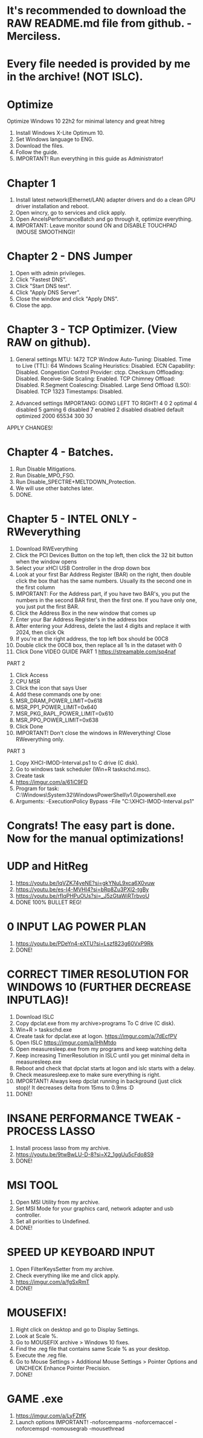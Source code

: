 # It's recommended to download the RAW README.md file from github. - Merciless.
# Every file needed is provided by me in the archive! (NOT ISLC).
# Optimize
Optimize Windows 10 22h2 for minimal latency and great hitreg
1. Install Windows X-Lite Optimum 10.
2. Set Windows language to ENG.
3. Download the files.
4. Follow the guide.
5. IMPORTANT! Run everything in this guide as Administrator!

# Chapter 1
1. Install latest network(Ethernet/LAN) adapter drivers and do a clean GPU driver installation and reboot.
2. Open wincry, go to services and click apply.
3. Open AncelsPerformanceBatch and go through it, optimize everything.
4. IMPORTANT: Leave monitor sound ON and DISABLE TOUCHPAD (MOUSE SMOOTHING)!

# Chapter 2 - DNS Jumper
1. Open with admin privileges.
2. Click "Fastest DNS".
3. Click "Start DNS test".
4. Click "Apply DNS Server".
5. Close the window and click "Apply DNS".
6. Close the app.

# Chapter 3 - TCP Optimizer. (View RAW on github).
1. General settings
  MTU: 1472
  TCP Window Auto-Tuning: Disabled.                                  Time to Live (TTL): 64
  Windows Scaling Heuristics: Disabled.                              ECN Capability: Disabled.
  Congestion Control Provider: ctcp.                                 Checksum Offloading: Disabled.
  Receive-Side Scaling: Enabled.                                     TCP Chimney Offload: Disabled.
  R.Segment Coalescing: Disabled.                                    Large Send Offload (LSO): Disabled.
                                                                     TCP 1323 Timestamps: Disabled.

2. Advanced settings
   IMPORTANG: GOING LEFT TO RIGHT!
   4                                                                 0
   2                                                                 optimal
   4                                                                 disabled
   5                                                                 gaming
   6                                                                 disabled
   7                                                                 enabled
   2                                                                 disabled
   disabled                                                          default
                                                                     optimized
   2000                                                              65534
   300                                                               30
   
APPLY CHANGES!

# Chapter 4 - Batches.
1. Run Disable Mitigations.
2. Run Disable_MPO_FSO.
3. Run Disable_SPECTRE+MELTDOWN_Protection.
4. We will use other batches later.
5. DONE.

# Chapter 5 - INTEL ONLY - RWeverything
1. Download RWEverything
2. Click the PCI Devices Button on the top left, then click the 32 bit button when the window opens
3. Select your xHCI USB Controller in the drop down box
4. Look at your first Bar Address Register (BAR) on the right, then double click the box that has the same numbers. Usually its the second one in the first column
1. IMPORTANT: For the Address part, if you have two BAR's, you put the numbers in the second BAR first, then the first one. If you have only one, you just put the first BAR.
5. Click the Address Box in the new window that comes up
6. Enter your Bar Address Register's in the address box
7. After entering your Address, delete the last 4 digits and replace it with 2024, then click Ok
8. If you're at the right address, the top left box should be 00C8
9. Double click the 00C8 box, then replace all 1s in the dataset with 0
10. Click Done
VIDEO GUIDE PART 1 https://streamable.com/sp4naf

PART 2
1. Click Access
2. CPU MSR
3. Click the icon that says User
4. Add these commands one by one:
1. MSR_DRAM_POWER_LIMIT=0x618
2. MSR_PP1_POWER_LIMIT=0x640
3. MSR_PKG_RAPL_POWER_LIMIT=0x610
4. MSR_PPO_POWER_LIMIT=0x638
5. Click Done
6. IMPORTANT! Don't close the windows in RWeverything! Close RWeverything only.

PART 3
1. Copy XHCI-IMOD-Interval.ps1 to C drive (C disk).
2. Go to windows task scheduler (Win+R taskschd.msc).
3. Create task
4. https://imgur.com/a/61iC9FD
5. Program for task: C:\Windows\System32\WindowsPowerShell\v1.0\powershell.exe
6. Arguments: -ExecutionPolicy Bypass -File "C:\XHCI-IMOD-Interval.ps1"

# Congrats! The easy part is done. Now for the manual optimizations!
# UDP and HitReg
1. https://youtu.be/IqVZK74yeNE?si=gkYNuL9xca6X0vuw
2. https://youtu.be/es-I4-MVHI4?si=bRp8Zu3PXl2-tgBy
3. https://youtu.be/rfIqPHPuOUs?si=_J5zGtaWiRTrbvoU
4. DONE 100% BULLET REG!

# 0 INPUT LAG POWER PLAN
1. https://youtu.be/PDeYn4-eXTU?si=Lszf823g60VxP9Rk
2. DONE!

# CORRECT TIMER RESOLUTION FOR WINDOWS 10 (FURTHER DECREASE INPUTLAG)!
1. Download ISLC
2. Copy dpclat.exe from my archive>programs To C drive (C disk).
3. Win+R > taskschd.exe
4. Create task for dpclat.exe at logon. https://imgur.com/a/7dEcfPV
5. Open ISLC https://imgur.com/a/IHhMtdo
6. Open measuresleep.exe from my programs and keep watching delta
7. Keep increasing TimerResolution in ISLC until you get minimal delta in measuresleep.exe
8. Reboot and check that dpclat starts at logon and islc starts with a delay.
9. Check measuresleep.exe to make sure everything is right.
10. IMPORTANT! Always keep dpclat running in background (just click stop)! It decreases delta from 15ms to 0.9ms :D
11. DONE!

# INSANE PERFORMANCE TWEAK - PROCESS LASSO
1. Install process lasso from my archive.
2. https://youtu.be/9twBwLU-D-8?si=X2_1ggUu5cFdo8S9
3. DONE!

# MSI TOOL
1. Open MSI Utility from my archive.
2. Set MSI Mode for your graphics card, network adapter and usb controller.
3. Set all priorities to Undefined.
4. DONE!

# SPEED UP KEYBOARD INPUT
1. Open FilterKeysSetter from my archive.
2. Check everything like me and click apply.
3. https://imgur.com/a/fgSxRmT
4. DONE!

# MOUSEFIX!
1. Right click on desktop and go to Display Settings.
2. Look at Scale %.
3. Go to MOUSEFIX archive > Windows 10 fixes.
4. Find the .reg file that contains same Scale % as your desktop.
5. Execute the .reg file.
6. Go to Mouse Settings > Additional Mouse Settings > Pointer Options and UNCHECK Enhance Pointer Precision.
7. DONE!

# GAME .exe
1. https://imgur.com/a/LyFZtfK
2. Launch options IMPORTANT! -noforcemparms -noforcemaccel -noforcemspd -nomousegrab -mousethread
